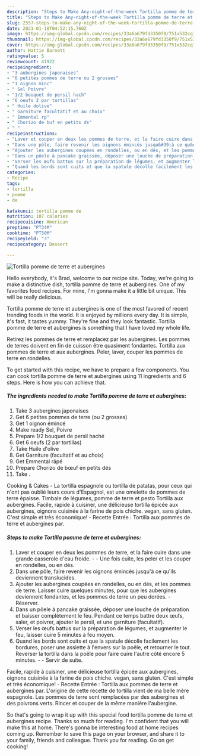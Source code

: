 ```yaml
---
description: "Steps to Make Any-night-of-the-week Tortilla pomme de terre et aubergines"
title: "Steps to Make Any-night-of-the-week Tortilla pomme de terre et aubergines"
slug: 2557-steps-to-make-any-night-of-the-week-tortilla-pomme-de-terre-et-aubergines
date: 2021-01-10T04:52:15.760Z
image: https://img-global.cpcdn.com/recipes/33a6a679fd3350f9/751x532cq70/tortilla-pomme-de-terre-et-aubergines-photo-principale-de-la-recette.jpg
thumbnail: https://img-global.cpcdn.com/recipes/33a6a679fd3350f9/751x532cq70/tortilla-pomme-de-terre-et-aubergines-photo-principale-de-la-recette.jpg
cover: https://img-global.cpcdn.com/recipes/33a6a679fd3350f9/751x532cq70/tortilla-pomme-de-terre-et-aubergines-photo-principale-de-la-recette.jpg
author: Hattie Barnett
ratingvalue: 5
reviewcount: 41922
recipeingredient:
- "3 aubergines japonaises"
- "6 petites pommes de terre ou 2 grosses"
- "1 oignon minc"
- " Sel Poivre"
- "1/2 bouquet de persil hach"
- "6 oeufs 2 par tortillas"
- " Huile dolive"
- " Garniture facultatif et au choix"
- " Emmental rp"
- " Chorizo de buf en petits ds"
- " "
recipeinstructions:
- "Laver et couper en deux les pommes de terre, et la faire cuire dans une grande casserole d&#39;eau froide.   Une fois cuite, les peler et les couper en rondelles, ou en dés."
- "Dans une pôle, faire revenir les oignons émincés jusqu&#39;à ce qu&#39;ils deviennent translucides."
- "Ajouter les aubergines coupées en rondelles, ou en dés, et les pommes de terre. Laisser cuire quelques minutes, pour que les aubergines deviennent fondantes, et les pommes de terre un peu dorées. Réserver."
- "Dans un pôele à pancake graissée, déposer une louche de préparation et baisser complètement le feu. Pendant ce temps battre deux œufs, saler, et poivrer, ajouter le persil, et une garniture (facultatif)."
- "Verser les œufs battus sur la préparation de légumes, et augmenter le feu, laisser cuire 5 minutes à feu moyen."
- "Quand les bords sont cuits et que la spatule décolle facilement les bordures, poser une assiette à l&#39;envers sur la poêle, et retourner le tout. Reverser la tortilla dans la poêle pour faire cuire l&#39;autre côté encore 5 minutes.  Servir de suite."
categories:
- Recipe
tags:
- tortilla
- pomme
- de

katakunci: tortilla pomme de 
nutrition: 107 calories
recipecuisine: American
preptime: "PT34M"
cooktime: "PT50M"
recipeyield: "3"
recipecategory: Dessert

---
```



![Tortilla pomme de terre et aubergines](https://img-global.cpcdn.com/recipes/33a6a679fd3350f9/751x532cq70/tortilla-pomme-de-terre-et-aubergines-photo-principale-de-la-recette.jpg)

Hello everybody, it's Brad, welcome to our recipe site. Today, we're going to make a distinctive dish, tortilla pomme de terre et aubergines. One of my favorites food recipes. For mine, I'm gonna make it a little bit unique. This will be really delicious.

Tortilla pomme de terre et aubergines is one of the most favored of recent trending foods in the world. It is enjoyed by millions every day. It is simple, it's fast, it tastes yummy. They're fine and they look fantastic. Tortilla pomme de terre et aubergines is something that I have loved my whole life.

Retirez les pommes de terre et remplacez par les aubergines. Les pommes de terres doivent en fin de cuisson être quasiment fondantes. Tortilla aux pommes de terre et aux aubergines. Peler, laver, couper les pommes de terre en rondelles.


To get started with this recipe, we have to prepare a few components. You can cook tortilla pomme de terre et aubergines using 11 ingredients and 6 steps. Here is how you can achieve that.

<!--inarticleads1-->

##### The ingredients needed to make Tortilla pomme de terre et aubergines:

1. Take 3 aubergines japonaises
1. Get 6 petites pommes de terre (ou 2 grosses)
1. Get 1 oignon émincé
1. Make ready  Sel, Poivre
1. Prepare 1/2 bouquet de persil haché
1. Get 6 oeufs (2 par tortillas)
1. Take  Huile d&#39;olive
1. Get  Garniture (facultatif et au choix)
1. Get  Emmental râpé
1. Prepare  Chorizo de bœuf en petits dés
1. Take  .


Cooking &amp; Cakes - La tortilla espagnole ou tortilla de patatas, pour ceux qui n&#39;ont pas oublié leurs cours d&#39;Espagnol, est une omelette de pommes de terre épaisse. Timbale de légumes, pomme de terre et pesto Tortilla aux aubergines. Facile, rapide à cuisiner, une délicieuse tortilla épicée aux aubergines, oignons cuisinée à la farine de pois chiche. vegan, sans gluten. C&#39;est simple et très économique! - Recette Entrée : Tortilla aux pommes de terre et aubergines par. 

<!--inarticleads2-->

##### Steps to make Tortilla pomme de terre et aubergines:

1. Laver et couper en deux les pommes de terre, et la faire cuire dans une grande casserole d&#39;eau froide.  -  - Une fois cuite, les peler et les couper en rondelles, ou en dés.
1. Dans une pôle, faire revenir les oignons émincés jusqu&#39;à ce qu&#39;ils deviennent translucides.
1. Ajouter les aubergines coupées en rondelles, ou en dés, et les pommes de terre. Laisser cuire quelques minutes, pour que les aubergines deviennent fondantes, et les pommes de terre un peu dorées. - Réserver.
1. Dans un pôele à pancake graissée, déposer une louche de préparation et baisser complètement le feu. Pendant ce temps battre deux œufs, saler, et poivrer, ajouter le persil, et une garniture (facultatif).
1. Verser les œufs battus sur la préparation de légumes, et augmenter le feu, laisser cuire 5 minutes à feu moyen.
1. Quand les bords sont cuits et que la spatule décolle facilement les bordures, poser une assiette à l&#39;envers sur la poêle, et retourner le tout. Reverser la tortilla dans la poêle pour faire cuire l&#39;autre côté encore 5 minutes. -  - Servir de suite.


Facile, rapide à cuisiner, une délicieuse tortilla épicée aux aubergines, oignons cuisinée à la farine de pois chiche. vegan, sans gluten. C&#39;est simple et très économique! - Recette Entrée : Tortilla aux pommes de terre et aubergines par. L&#39;origine de cette recette de tortilla vient de ma belle mère espagnole. Les pommes de terre sont remplacées par des aubergines et des poivrons verts. Rincer et couper de la même manière l&#39;aubergine. 

So that's going to wrap it up with this special food tortilla pomme de terre et aubergines recipe. Thanks so much for reading. I'm confident that you will make this at home. There's gonna be interesting food at home recipes coming up. Remember to save this page on your browser, and share it to your family, friends and colleague. Thank you for reading. Go on get cooking!
